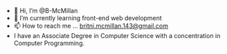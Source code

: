 - 👋 Hi, I’m @B-McMillan
- 🌱 I’m currently learning front-end web development
- 📫 How to reach me ... britni.mcmillan.143@gmail.com
- I have an Associate Degree in Computer Science with a concentration in Computer Programming.

<!---
B-McMillan/B-McMillan is a ✨ special ✨ repository because its `README.md` (this file) appears on your GitHub profile.
You can click the Preview link to take a look at your changes.
--->
